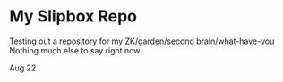 # My Slipbox Repo
Testing out a repository for my ZK/garden/second brain/what-have-you
Nothing much else to say right now.

Aug 22